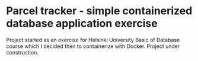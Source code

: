 # Parcel tracker - simple containerized database application exercise

Project started as an exercise for Helsinki University Basic of Database course which I decided then to containerize with Docker. Project under construction.
